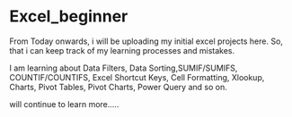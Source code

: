# Excel_beginner
From Today onwards, i will be uploading my initial excel projects here. So, that i can keep track of my learning processes and mistakes.

I am learning about Data Filters, Data Sorting,SUMIF/SUMIFS, COUNTIF/COUNTIFS, Excel Shortcut Keys, Cell Formatting, Xlookup, Charts, Pivot Tables, Pivot Charts, Power Query and so on.

will continue to learn more.....
